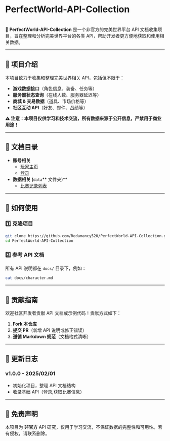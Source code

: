 # PerfectWorld-API-Collection

\
📢 **PerfectWorld-API-Collection** 是一个非官方的完美世界平台 API 文档收集项目，旨在整理和分析完美世界平台的各类 API，帮助开发者更方便地获取和使用相关数据。

---

## 🚀 项目介绍

本项目致力于收集和整理完美世界相关 API，包括但不限于：

- **游戏数据接口**（角色信息、装备、任务等）
- **服务器状态查询**（在线人数、服务器延迟等）
- **商城 & 交易数据**（道具、市场价格等）
- **社区互动 API**（好友、邮件、战绩等）

**⚠️ 注意：本项目仅供学习和技术交流，所有数据来源于公开信息，严禁用于商业用途！**

---

## 📂 文档目录

+ **账号相关**
    - [玩家主页](https://github.com/Redamancy520/PerfectWorld-API-Collection/blob/master/docs/account/detailStats.md)
    - [登录](https://github.com/Redamancy520/PerfectWorld-API-Collection/blob/master/docs/account/login.md)
+ **数据相关 (**`data`** 文件夹)**
    - [比赛记录列表](https://github.com/Redamancy520/PerfectWorld-API-Collection/blob/master/docs/data/matchlist.md)


---

## 🔧 如何使用

### 1️⃣ 克隆项目

```bash
git clone https://github.com/Redamancy520/PerfectWorld-API-Collection.git
cd PerfectWorld-API-Collection
```

### 2️⃣ 参考 API 文档

所有 API 说明都在 `docs/` 目录下，例如：

```bash
cat docs/character.md
```

---

## 🤝 贡献指南

欢迎社区开发者贡献 API 文档或示例代码！贡献方式如下：

1. **Fork 本仓库**
2. **提交 PR**（新增 API 说明或修正错误）
3. **遵循 Markdown 规范**（文档格式清晰）

---

## 📌 更新日志

### **v1.0.0 - 2025/02/01**

- 初始化项目，整理 API 文档结构
- 收录基础 API（登录,获取比赛信息）



---

## 📜 免责声明

本项目为 **非官方** API 研究，仅用于学习交流，不保证数据的完整性和可用性。若有侵权，请联系删除。

